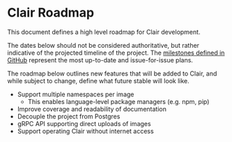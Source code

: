 # Clair Roadmap

This document defines a high level roadmap for Clair development.

The dates below should not be considered authoritative, but rather indicative of the projected timeline of the project.
The [milestones defined in GitHub](https://github.com/coreos/clair/milestones) represent the most up-to-date and issue-for-issue plans.

The roadmap below outlines new features that will be added to Clair, and while subject to change, define what future stable will look like.

- Support multiple namespaces per image
  - This enables language-level package managers (e.g. npm, pip)
- Improve coverage and readability of documentation
- Decouple the project from Postgres
- gRPC API supporting direct uploads of images
- Support operating Clair without internet access
